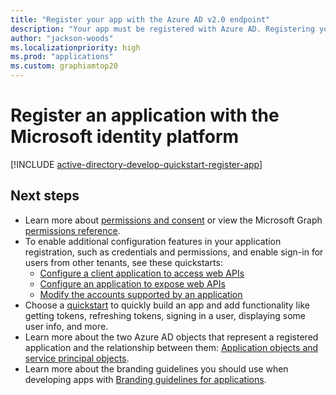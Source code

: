 ```yaml
---
title: "Register your app with the Azure AD v2.0 endpoint"
description: "Your app must be registered with Azure AD. Registering your app establishes a unique application ID and other values that your app uses to authenticate with Azure AD and get tokens."
author: "jackson-woods"
ms.localizationpriority: high
ms.prod: "applications"
ms.custom: graphiamtop20
---
```


# Register an application with the Microsoft identity platform

[!INCLUDE [active-directory-develop-quickstart-register-app](~/../azure_docs/includes/active-directory-develop-quickstart-register-app.md)]

## Next steps

- Learn more about [permissions and consent](/azure/active-directory/develop/v2-permissions-and-consent) or view the Microsoft Graph [permissions reference](permissions-reference.md).
- To enable additional configuration features in your application registration, such as credentials and permissions, and enable sign-in for users from other tenants, see these quickstarts:
  - [Configure a client application to access web APIs](/azure/active-directory/develop/quickstart-configure-app-access-web-apis)
  - [Configure an application to expose web APIs](/azure/active-directory/develop/quickstart-configure-app-expose-web-apis)
  - [Modify the accounts supported by an application](/azure/active-directory/develop/quickstart-modify-supported-accounts)
- Choose a [quickstart](/azure/active-directory/develop/#quickstarts) to quickly build an app and add functionality like getting tokens, refreshing tokens, signing in a user, displaying some user info, and more.
- Learn more about the two Azure AD objects that represent a registered application and the relationship between them: [Application objects and service principal objects](/azure/active-directory/develop/app-objects-and-service-principals).
- Learn more about the branding guidelines you should use when developing apps with [Branding guidelines for applications](/azure/active-directory/develop/howto-add-branding-in-azure-ad-apps).
